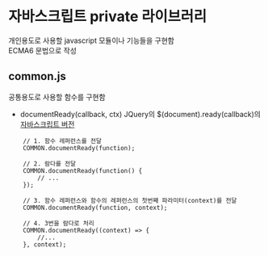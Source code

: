# 자바스크립트 private 라이브러리

개인용도로 사용할 javascript 모듈이나 기능들을 구현함  
ECMA6 문법으로 작성

## common.js
공통용도로 사용할 함수를 구현함

* documentReady(callback, ctx)
JQuery의 $(document).ready(callback)의 [자바스크립트 버전](https://stackoverflow.com/questions/9899372/pure-javascript-equivalent-of-jquerys-ready-how-to-call-a-function-when-t)

```
    // 1. 함수 레퍼런스를 전달
    COMMON.documentReady(function);

    // 2. 람다를 전달
    COMMON.documentReady(function() {
        // ...
    });

    // 3. 함수 레퍼런스와 함수의 레퍼런스의 첫번째 파라미터(context)를 전달
    COMMON.documentReady(function, context);

    // 4. 3번을 람다로 처리
    COMMON.documentReady((context) => {
        //...
    }, context);
```

